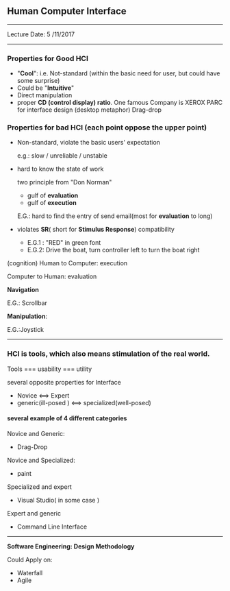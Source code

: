 ## Human Computer Interface 

---

Lecture Date: 5 /11/2017

---

### Properties for Good HCI

+ "**Cool**": i.e. Not-standard (within the basic need for user, but could have some surprise)
+ Could be "**Intuitive**"
+ Direct manipulation
+ proper **CD (control display) ratio**. One famous Company is XEROX PARC for interface design (desktop metaphor) Drag-drop



### Properties for bad HCI (each point oppose the upper point)

- Non-standard, violate the basic users' expectation 

  e.g.: slow / unreliable / unstable

- hard to know the state of work

  two principle from "Don Norman"

  + gulf of **evaluation**
  + gulf of **execution**

  E.G.: hard to find the entry of send email(most for **evaluation** to long)

- violates **SR**( short for **Stimulus Response**) compatibility 

  + E.G.1 : "RED" in green font 
  + E.G.2: Drive the boat, turn controller left to turn the boat right



(cognition) Human to Computer: execution

Computer to Human: evaluation



**Navigation** 

E.G.: Scrollbar



**Manipulation**:

E.G.:Joystick

---

### HCI is tools, which also means stimulation of the real world.

Tools === usability === utility

several opposite properties for Interface

+ Novice <==> Expert
+ generic(ill-posed ) <==> specialized(well-posed)



#### several example of 4 different categories

Novice and Generic:

+ Drag-Drop

Novice and Specialized:

+ paint

Specialized and expert

+ Visual Studio( in some case )

Expert and generic

+ Command Line Interface



---

**Software Engineering: Design Methodology**

Could Apply on:

+ Waterfall
+ Agile